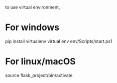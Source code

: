 to use virtual environment,
# For windows
pip install virtualenv
virtual env
env/Scripts/start.ps1
# For linux/macOS
source flask_project/bin/activate